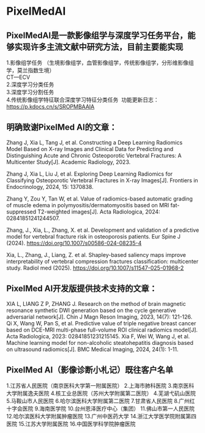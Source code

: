 # PixelMedAI
## PixelMedAI是一款影像组学与深度学习任务平台，能够实现许多主流文献中研究方法，目前主要能实现  
1.影像组学任务 （生境影像组学，血管影像组学，传统影像组学，分形维影像组学，莫兰指数生境）  
 CT—ECV  
2.深度学习分类任务   
3.深度学习分割任务   
4.传统影像组学特征联合深度学习特征分类任务 
 功能更新日志：https://p.kdocs.cn/s/SROPMBAAIA


## 明确致谢PixelMed AI的文章：
Zhang J, Xia L, Tang J, et al. Constructing a Deep Learning Radiomics Model Based on X-ray Images and Clinical Data for Predicting and Distinguishing Acute and Chronic Osteoporotic Vertebral Fractures: A Multicenter Study[J]. Academic Radiology, 2023.

Zhang J, Xia L, Liu J, et al. Exploring Deep Learning Radiomics for Classifying Osteoporotic Vertebral Fractures in X-ray Images[J]. Frontiers in Endocrinology, 2024, 15: 1370838.

Zhang Y, Zou Y, Tan W, et al. Value of radiomics-based automatic grading of muscle edema in polymyositis/dermatomyositis based on MRI fat-suppressed T2-weighted images[J]. Acta Radiologica, 2024: 02841851241244507.

Zhang, J., Xia, L., Zhang, X. et al. Development and validation of a predictive model for vertebral fracture risk in osteoporosis patients. Eur Spine J (2024). https://doi.org/10.1007/s00586-024-08235-4

Xia, L., Zhang, J., Liang, Z. et al. Shapley-based saliency maps improve interpretability of vertebral compression fractures classification: multicenter study. Radiol med (2025). https://doi.org/10.1007/s11547-025-01968-2

## PixelMed AI开发版提供技术支持的文章：
XIA L, LIANG Z P, ZHANG J. Research on the method of brain magnetic resonance synthetic DWI generation based on the cycle generative adversarial network[J]. Chin J Magn Reson Imaging, 2023, 14(7): 121-126.  
Qi X, Wang W, Pan S, et al. Predictive value of triple negative breast cancer based on DCE-MRI multi-phase full-volume ROI clinical radiomics model[J]. Acta Radiologica, 2023: 02841851231215145.
Xia F, Wei W, Wang J, et al. Machine learning model for non-alcoholic steatohepatitis diagnosis based on ultrasound radiomics[J]. BMC Medical Imaging, 2024, 24(1): 1-11.

## PixelMed AI（影像诊断小札记）既往客户名单
1.江苏省人民医院（南京医科大学第一附属医院）
2.上海市肺科医院
3.南京医科大学附属逸夫医院
4.核工业总医院（苏州大学附属第二医院）
4.芜湖弋矶山医院
5.马鞍山市人民医院
6.哈尔滨医科大学附属第二医院
7.甘肃省人民医院
8.广州红十字会医院
9.海南医学院
10.台州恩泽医疗中心（集团）
11.佛山市第一人民医院
12.哈尔滨医科大学附属肿瘤医院
13.广州中医药大学
14.浙江大学医学院附属第四医院
15.江苏大学附属医院
16.中国医学科学院肿瘤医院

